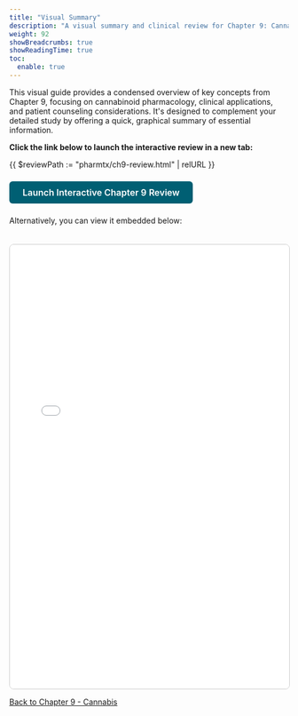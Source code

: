 ```yaml
---
title: "Visual Summary"
description: "A visual summary and clinical review for Chapter 9: Cannabis in Clinical Practice"
weight: 92
showBreadcrumbs: true
showReadingTime: true
toc:
  enable: true
---
```


This visual guide provides a condensed overview of key concepts from Chapter 9, focusing on cannabinoid pharmacology, clinical applications, and patient counseling considerations. It's designed to complement your detailed study by offering a quick, graphical summary of essential information.

**Click the link below to launch the interactive review in a new tab:**

{{ $reviewPath := "pharmtx/ch9-review.html" | relURL }}

<a href="{{ $reviewPath }}" target="_blank" rel="noopener noreferrer" class="btn btn-primary">Launch Interactive Chapter 9 Review</a>

Alternatively, you can view it embedded below:

<iframe src="{{ $reviewPath }}" width="100%" height="800px" style="border:1px solid #ccc; border-radius: 8px; margin-top: 20px;">
  Your browser does not support iframes. Please <a href="{{ $reviewPath }}" target="_blank" rel="noopener noreferrer">click here to view the content</a>.
</iframe>

[Back to Chapter 9 - Cannabis](../)

<style>
.btn-primary {
  display: inline-block;
  font-weight: 600;
  color: #fff;
  background-color: #005f73; /* Primary color from your HTML's palette */
  border-color: #005f73;
  text-align: center;
  vertical-align: middle;
  user-select: none;
  padding: 0.5rem 1.5rem;
  font-size: 1rem;
  line-height: 1.5;
  border-radius: 0.375rem;
  transition: color 0.15s ease-in-out, background-color 0.15s ease-in-out, border-color 0.15s ease-in-out, box-shadow 0.15s ease-in-out;
  text-decoration: none;
  margin: 0.5rem 0;
}

.btn-primary:hover {
  background-color: #0a9396; /* Slightly lighter shade for hover */
  border-color: #0a9396;
  color: #fff;
  text-decoration: none;
}

.btn-primary:focus {
  outline: 0;
  box-shadow: 0 0 0 0.2rem rgba(0, 95, 115, 0.5);
}
</style>
